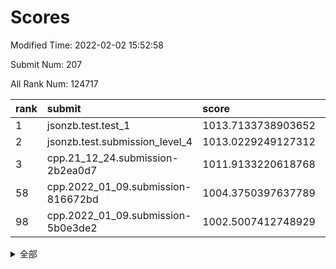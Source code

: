 # Scores

Modified Time: 2022-02-02 15:52:58

Submit Num: 207

All Rank Num: 124717

| rank |               submit               |       score        |       sigma        | pk_num |
| :--- | :--------------------------------- | :----------------- | :----------------- | :----- |
| 1    | jsonzb.test.test_1                 | 1013.7133738903652 | 0.8587092320062137 | 2413   |
| 2    | jsonzb.test.submission_level_4     | 1013.0229249127312 | 0.8201200274000406 | 2410   |
| 3    | cpp.21_12_24.submission-2b2ea0d7   | 1011.9133220618768 | 0.7832898816475626 | 2415   |
| 58   | cpp.2022_01_09.submission-816672bd | 1004.3750397637789 | 0.7132833886287279 | 2414   |
| 98   | cpp.2022_01_09.submission-5b0e3de2 | 1002.5007412748929 | 0.7126340341800126 | 2409   |


<details>
<summary>全部</summary>

| rank |                 submit                 |       score        |       sigma        | pk_num |
| :--- | :------------------------------------- | :----------------- | :----------------- | :----- |
| 1    | jsonzb.test.test_1                     | 1013.7133738903652 | 0.8587092320062137 | 2413   |
| 2    | jsonzb.test.submission_level_4         | 1013.0229249127312 | 0.8201200274000406 | 2410   |
| 3    | cpp.21_12_24.submission-2b2ea0d7       | 1011.9133220618768 | 0.7832898816475626 | 2415   |
| 4    | gobigger.level_3.submission_level_3_27 | 1011.6328677422912 | 0.7628431303975303 | 2415   |
| 5    | gobigger.level_3.submission_level_3_16 | 1011.1331303053325 | 0.7600940039876078 | 2412   |
| 6    | gobigger.level_3.submission_level_3_32 | 1011.0567480535186 | 0.7541979944781627 | 2409   |
| 7    | gobigger.level_3.submission_level_3_40 | 1010.9426637524806 | 0.7565045199371014 | 2410   |
| 8    | gobigger.level_3.submission_level_3_22 | 1010.8504797610364 | 0.7585531899076099 | 2409   |
| 9    | gobigger.level_3.submission_level_3_23 | 1010.6485375411175 | 0.7720758020984412 | 2412   |
| 10   | gobigger.level_3.submission_level_3_5  | 1010.645098764929  | 0.7820985786547933 | 2406   |
| 11   | gobigger.level_3.submission_level_3_0  | 1010.6002765176636 | 0.7466040998752032 | 2412   |
| 12   | gobigger.level_3.submission_level_3_2  | 1010.4370691829039 | 0.7675614742334637 | 2407   |
| 13   | gobigger.level_3.submission_level_3_49 | 1010.413660753899  | 0.7807305033331108 | 2410   |
| 14   | gobigger.level_3.submission_level_3_44 | 1010.3630921352642 | 0.7560612022713386 | 2411   |
| 15   | gobigger.level_3.submission_level_3_35 | 1010.3280223516861 | 0.7583803370468363 | 2415   |
| 16   | gobigger.level_3.submission_level_3_31 | 1010.2880945678571 | 0.7602463424574024 | 2410   |
| 17   | gobigger.level_3.submission_level_3_17 | 1010.2638776937081 | 0.7438984765335803 | 2412   |
| 18   | gobigger.level_3.submission_level_3_19 | 1010.2601461040318 | 0.7450377202196274 | 2408   |
| 19   | gobigger.level_3.submission_level_3_29 | 1010.2598996654154 | 0.771767390664967  | 2413   |
| 20   | gobigger.level_3.submission_level_3_24 | 1010.2505039176148 | 0.7664506272790104 | 2418   |
| 21   | gobigger.level_3.submission_level_3_28 | 1010.1637361186359 | 0.7697917047683507 | 2409   |
| 22   | gobigger.level_3.submission_level_3_37 | 1010.1619485771926 | 0.7662229147898378 | 2409   |
| 23   | gobigger.level_3.submission_level_3_30 | 1010.1580460167795 | 0.7409290046100935 | 2410   |
| 24   | gobigger.level_3.submission_level_3_8  | 1010.1513133555015 | 0.7607210981297238 | 2413   |
| 25   | gobigger.level_3.submission_level_3_39 | 1010.02119108936   | 0.7373990010292348 | 2408   |
| 26   | gobigger.level_3.submission_level_3_1  | 1009.9734762506497 | 0.7527489188294896 | 2412   |
| 27   | gobigger.level_3.submission_level_3_34 | 1009.9691493618959 | 0.7821970247234381 | 2411   |
| 28   | gobigger.level_3.submission_level_3_11 | 1009.9322882200406 | 0.7375314089162756 | 2416   |
| 29   | gobigger.level_3.submission_level_3_26 | 1009.9118997752751 | 0.7521195214887486 | 2407   |
| 30   | gobigger.level_3.submission_level_3_13 | 1009.8245306915065 | 0.7464517236616737 | 2409   |
| 31   | gobigger.level_3.submission_level_3_7  | 1009.8235747043626 | 0.751701834310554  | 2408   |
| 32   | gobigger.level_3.submission_level_3_33 | 1009.6796778889511 | 0.7482846336928378 | 2411   |
| 33   | gobigger.level_3.submission_level_3_9  | 1009.677765786026  | 0.7564005722587192 | 2413   |
| 34   | gobigger.level_3.submission_level_3_10 | 1009.6721795590045 | 0.7418790956511491 | 2418   |
| 35   | gobigger.level_3.submission_level_3_20 | 1009.6245126483465 | 0.7305357311118668 | 2410   |
| 36   | gobigger.level_3.submission_level_3_43 | 1009.6127785437733 | 0.7824284467128505 | 2416   |
| 37   | gobigger.level_3.submission_level_3_25 | 1009.596937704035  | 0.7684125790583581 | 2414   |
| 38   | gobigger.level_3.submission_level_3_3  | 1009.5889746029475 | 0.7417306409329    | 2410   |
| 39   | gobigger.level_3.submission_level_3_36 | 1009.5516816513536 | 0.7409182246345822 | 2407   |
| 40   | gobigger.level_3.submission_level_3_15 | 1009.5246498199032 | 0.7573607955161865 | 2409   |
| 41   | gobigger.level_3.submission_level_3_47 | 1009.4869908700579 | 0.7324094616257227 | 2412   |
| 42   | gobigger.level_3.submission_level_3_18 | 1009.4833405460205 | 0.7476236356482981 | 2412   |
| 43   | gobigger.level_3.submission_level_3_41 | 1009.4752759076871 | 0.761112479393049  | 2407   |
| 44   | gobigger.level_3.submission_level_3_46 | 1009.251670872776  | 0.7673328512026146 | 2414   |
| 45   | gobigger.level_3.submission_level_3_38 | 1009.2248744672685 | 0.7413751264054864 | 2407   |
| 46   | gobigger.level_3.submission_level_3_14 | 1009.166069311629  | 0.7488333742556194 | 2413   |
| 47   | gobigger.level_3.submission_level_3_42 | 1009.1617177289502 | 0.749445942248432  | 2412   |
| 48   | gobigger.level_3.submission_level_3_45 | 1009.1441171642019 | 0.7568172035774797 | 2416   |
| 49   | gobigger.level_3.submission_level_3_21 | 1008.8951833851573 | 0.739327938924474  | 2410   |
| 50   | gobigger.level_3.submission_level_3_48 | 1008.8760891685199 | 0.7332677675238602 | 2416   |
| 51   | gobigger.level_3.submission_level_3_6  | 1008.8305582178933 | 0.7533599555717257 | 2414   |
| 52   | gobigger.level_3.submission_level_3_4  | 1008.6943210786787 | 0.7482099900327075 | 2407   |
| 53   | gobigger.level_3.submission_level_3_12 | 1008.0577588948701 | 0.7372930307275434 | 2401   |
| 54   | gobigger.level_1.submission_level_1_36 | 1005.539654805312  | 0.710815188292592  | 2410   |
| 55   | gobigger.level_1.submission_level_1_10 | 1004.8641205215165 | 0.7292016265374647 | 2403   |
| 56   | gobigger.level_1.submission_level_1_27 | 1004.7702589260147 | 0.7281346831260979 | 2410   |
| 57   | gobigger.level_1.submission_level_1_16 | 1004.5005074028892 | 0.7202378546215434 | 2406   |
| 58   | cpp.2022_01_09.submission-816672bd     | 1004.3750397637789 | 0.7132833886287279 | 2414   |
| 59   | gobigger.level_1.submission_level_1_25 | 1004.2462407164971 | 0.7253213243845368 | 2409   |
| 60   | gobigger.level_1.submission_level_1_49 | 1004.238681462788  | 0.7228616814233858 | 2411   |
| 61   | gobigger.level_1.submission_level_1_19 | 1004.2338345230182 | 0.7294975553480006 | 2408   |
| 62   | gobigger.level_1.submission_level_1_38 | 1004.1610866436826 | 0.7108520161702383 | 2405   |
| 63   | gobigger.level_1.submission_level_1_23 | 1004.1527622313309 | 0.7198059471586605 | 2407   |
| 64   | gobigger.level_1.submission_level_1_44 | 1004.0773324274949 | 0.7234477258557666 | 2409   |
| 65   | gobigger.level_1.submission_level_1_13 | 1004.0755453901613 | 0.7374791531763394 | 2406   |
| 66   | gobigger.level_1.submission_level_1_14 | 1004.0679583322229 | 0.7270016878926508 | 2411   |
| 67   | gobigger.level_1.submission_level_1_12 | 1003.9768101606377 | 0.7219288278425812 | 2410   |
| 68   | gobigger.level_1.submission_level_1_41 | 1003.9560475205913 | 0.7160309793970459 | 2408   |
| 69   | gobigger.level_1.submission_level_1_20 | 1003.9457097379619 | 0.71738055151723   | 2412   |
| 70   | gobigger.level_1.submission_level_1_46 | 1003.9316888820166 | 0.7207045408424467 | 2410   |
| 71   | gobigger.level_1.submission_level_1_26 | 1003.9129197716742 | 0.729174503027074  | 2408   |
| 72   | gobigger.level_1.submission_level_1_40 | 1003.897541122583  | 0.7273935719723095 | 2412   |
| 73   | gobigger.level_1.submission_level_1_43 | 1003.8383470702072 | 0.7168144202660177 | 2404   |
| 74   | gobigger.level_1.submission_level_1_0  | 1003.8219588400741 | 0.7189649435635405 | 2411   |
| 75   | gobigger.level_1.submission_level_1_24 | 1003.7858467294296 | 0.7093388213958072 | 2408   |
| 76   | gobigger.level_1.submission_level_1_28 | 1003.7046727332265 | 0.7127718430345018 | 2405   |
| 77   | gobigger.level_1.submission_level_1_22 | 1003.6125390757624 | 0.7274362499381383 | 2411   |
| 78   | gobigger.level_1.submission_level_1_31 | 1003.6004458014551 | 0.7118367137196684 | 2411   |
| 79   | gobigger.level_1.submission_level_1_30 | 1003.5914036817768 | 0.7087008217891189 | 2404   |
| 80   | gobigger.level_1.submission_level_1_37 | 1003.4903488042668 | 0.7236998464074387 | 2413   |
| 81   | gobigger.level_1.submission_level_1_21 | 1003.4758280027842 | 0.7193424924959935 | 2406   |
| 82   | gobigger.level_1.submission_level_1_5  | 1003.4614527670408 | 0.7106768306467626 | 2410   |
| 83   | gobigger.level_1.submission_level_1_48 | 1003.4238039162423 | 0.7257527920556193 | 2409   |
| 84   | gobigger.level_1.submission_level_1_42 | 1003.397310799082  | 0.7099486291183472 | 2412   |
| 85   | gobigger.level_1.submission_level_1_39 | 1003.279605324202  | 0.7222683717777121 | 2410   |
| 86   | gobigger.level_1.submission_level_1_18 | 1003.1908379417197 | 0.7110044722561956 | 2412   |
| 87   | gobigger.level_1.submission_level_1_4  | 1003.12721162221   | 0.7364746711481684 | 2409   |
| 88   | gobigger.level_1.submission_level_1_15 | 1002.9935737114204 | 0.7158618252644662 | 2412   |
| 89   | gobigger.level_1.submission_level_1_34 | 1002.9716390808838 | 0.7152451708924132 | 2405   |
| 90   | gobigger.level_1.submission_level_1_9  | 1002.8632040416501 | 0.7222974337511046 | 2412   |
| 91   | gobigger.level_1.submission_level_1_32 | 1002.8309135376627 | 0.7249380386907534 | 2410   |
| 92   | gobigger.level_1.submission_level_1_29 | 1002.7221261732925 | 0.7195526069236361 | 2409   |
| 93   | gobigger.level_1.submission_level_1_45 | 1002.6975200692517 | 0.7102554050591582 | 2412   |
| 94   | gobigger.level_1.submission_level_1_47 | 1002.6946676875787 | 0.718764828212855  | 2411   |
| 95   | gobigger.level_1.submission_level_1_1  | 1002.6757202902851 | 0.7116422952788961 | 2413   |
| 96   | gobigger.level_1.submission_level_1_3  | 1002.6078480442501 | 0.7166599055338574 | 2412   |
| 97   | gobigger.level_1.submission_level_1_8  | 1002.5379260024869 | 0.7147914970706718 | 2409   |
| 98   | cpp.2022_01_09.submission-5b0e3de2     | 1002.5007412748929 | 0.7126340341800126 | 2409   |
| 99   | gobigger.level_1.submission_level_1_17 | 1002.3429047085721 | 0.7045994633283278 | 2410   |
| 100  | gobigger.level_1.submission_level_1_2  | 1002.3238935019758 | 0.7165069668215135 | 2411   |
| 101  | gobigger.level_1.submission_level_1_7  | 1002.3029958408041 | 0.7144610140377361 | 2412   |
| 102  | gobigger.level_1.submission_level_1_11 | 1002.2469747391925 | 0.7111938961824189 | 2408   |
| 103  | gobigger.level_1.submission_level_1_6  | 1001.9850786123475 | 0.7199044869057538 | 2411   |
| 104  | gobigger.level_1.submission_level_1_35 | 1001.9052668907073 | 0.7137594366503582 | 2411   |
| 105  | gobigger.level_1.submission_level_1_33 | 1001.7842096198016 | 0.7210662327458386 | 2414   |
| 106  | gobigger.random.submission_random_22   | 997.4586178746764  | 0.7076308969199192 | 2412   |
| 107  | gobigger.random.submission_random_9    | 997.310447052302   | 0.6986902901854395 | 2408   |
| 108  | gobigger.random.submission_random_32   | 997.241371949117   | 0.7028130010897387 | 2407   |
| 109  | gobigger.random.submission_random_46   | 997.0372631504847  | 0.716564253665772  | 2415   |
| 110  | gobigger.random.submission_random_24   | 997.0372563406653  | 0.7055663854371376 | 2404   |
| 111  | gobigger.random.submission_random_44   | 996.7527855955955  | 0.7163722845052942 | 2406   |
| 112  | gobigger.random.submission_random_12   | 996.5308248077313  | 0.7105861525951983 | 2409   |
| 113  | gobigger.random.submission_random_1    | 996.5222726921162  | 0.7085132938358907 | 2408   |
| 114  | gobigger.random.submission_random_5    | 996.4730920534939  | 0.7199461592658921 | 2411   |
| 115  | gobigger.random.submission_random_8    | 996.4626189854556  | 0.7097613191520568 | 2405   |
| 116  | gobigger.random.submission_random_31   | 996.4336573189352  | 0.7300105313829398 | 2414   |
| 117  | gobigger.random.submission_random_4    | 996.3361951261148  | 0.7302226718090115 | 2408   |
| 118  | gobigger.random.submission_random_23   | 996.3273257979644  | 0.7192086597710827 | 2412   |
| 119  | gobigger.random.submission_random_28   | 996.1772861128833  | 0.7158983071605419 | 2414   |
| 120  | gobigger.random.submission_random_27   | 996.1512233518494  | 0.7024581482580999 | 2412   |
| 121  | gobigger.random.submission_random_30   | 996.1324394285142  | 0.7193444039047642 | 2414   |
| 122  | gobigger.random.submission_random_36   | 996.1123246896918  | 0.7172928652919457 | 2408   |
| 123  | gobigger.random.submission_random_34   | 996.1015191011464  | 0.7222969843029733 | 2411   |
| 124  | gobigger.random.submission_random_6    | 996.0739324358323  | 0.7232193693574187 | 2410   |
| 125  | gobigger.random.submission_random_48   | 996.0586378452864  | 0.7089854917165039 | 2407   |
| 126  | gobigger.random.submission_random_39   | 996.0549813270915  | 0.7024843963547733 | 2410   |
| 127  | gobigger.random.submission_random_49   | 996.0492204969092  | 0.7042085954945578 | 2408   |
| 128  | gobigger.random.submission_random_2    | 996.0097409306732  | 0.719847673369229  | 2411   |
| 129  | gobigger.random.submission_random_11   | 995.9535184933599  | 0.6987975879921507 | 2410   |
| 130  | gobigger.random.submission_random_45   | 995.933563760145   | 0.710140645914163  | 2410   |
| 131  | gobigger.random.submission_random_15   | 995.9228385909462  | 0.7175442922395037 | 2409   |
| 132  | gobigger.random.submission_random_19   | 995.7904434000908  | 0.7155848531872873 | 2410   |
| 133  | gobigger.random.submission_random_16   | 995.7823686083856  | 0.7135229778443791 | 2416   |
| 134  | gobigger.random.submission_random_21   | 995.7710043826967  | 0.7256178063303265 | 2409   |
| 135  | gobigger.random.submission_random_26   | 995.6368455454505  | 0.7107565643364391 | 2406   |
| 136  | gobigger.random.submission_random_29   | 995.6333558748736  | 0.7154002823854071 | 2410   |
| 137  | gobigger.random.submission_random_25   | 995.5119406363556  | 0.7097271420395852 | 2407   |
| 138  | gobigger.random.submission_random_47   | 995.3910863020534  | 0.7031979965840152 | 2413   |
| 139  | gobigger.random.submission_random_18   | 995.374142208829   | 0.70871659852127   | 2405   |
| 140  | gobigger.random.submission_random_42   | 995.3282316138051  | 0.7267786426867107 | 2413   |
| 141  | gobigger.random.submission_random_17   | 995.2464701861759  | 0.7117528957874075 | 2409   |
| 142  | gobigger.random.submission_random_3    | 995.2092081881082  | 0.7229696547725274 | 2412   |
| 143  | gobigger.random.submission_random_10   | 995.1816509574267  | 0.711413845877795  | 2407   |
| 144  | gobigger.random.submission_random_41   | 995.1563370264103  | 0.7071495960915953 | 2408   |
| 145  | gobigger.random.submission_random_40   | 995.1210250062207  | 0.7033303223989343 | 2416   |
| 146  | gobigger.random.submission_random_37   | 995.0354203986712  | 0.7103022173759875 | 2416   |
| 147  | gobigger.random.submission_random_33   | 994.9328241549418  | 0.7187550023381046 | 2412   |
| 148  | gobigger.random.submission_random_14   | 994.9223732043479  | 0.7066377451911131 | 2410   |
| 149  | gobigger.random.submission_random_35   | 994.8890863547919  | 0.7124700046385253 | 2410   |
| 150  | gobigger.random.submission_random_13   | 994.8710710879458  | 0.7100503291995148 | 2414   |
| 151  | gobigger.random.submission_random_20   | 994.7003139313447  | 0.726989194489053  | 2411   |
| 152  | gobigger.random.submission_random_38   | 994.6689787575817  | 0.7244990506985005 | 2412   |
| 153  | gobigger.random.submission_random_43   | 994.4219512968268  | 0.7142752904105432 | 2406   |
| 154  | gobigger.random.submission_random_7    | 994.1142832287129  | 0.7179719052912618 | 2407   |
| 155  | gobigger.random.submission_random_0    | 993.863945455761   | 0.713109591639094  | 2410   |
| 156  | gobigger.level_2.submission_level_2_41 | 993.8587028327436  | 0.7295275251992811 | 2409   |
| 157  | gobigger.level_2.submission_level_2_34 | 993.6170502883385  | 0.7323411258935119 | 2412   |
| 158  | gobigger.level_2.submission_level_2_40 | 993.4898124046383  | 0.7194742619245141 | 2408   |
| 159  | gobigger.level_2.submission_level_2_20 | 993.4443888903974  | 0.7355342737550619 | 2410   |
| 160  | gobigger.level_2.submission_level_2_6  | 993.1824747772187  | 0.7302007117722822 | 2408   |
| 161  | gobigger.level_2.submission_level_2_24 | 993.1638128492017  | 0.7305963177089785 | 2407   |
| 162  | gobigger.level_2.submission_level_2_21 | 992.8809408484352  | 0.7311407503452299 | 2409   |
| 163  | gobigger.level_2.submission_level_2_0  | 992.877763581921   | 0.7568709180497034 | 2411   |
| 164  | gobigger.level_2.submission_level_2_1  | 992.8399421532571  | 0.7309722361793579 | 2411   |
| 165  | gobigger.level_2.submission_level_2_36 | 992.8296030846886  | 0.7334362153382465 | 2409   |
| 166  | gobigger.level_2.submission_level_2_27 | 992.8237907716298  | 0.7474696533235652 | 2413   |
| 167  | gobigger.level_2.submission_level_2_23 | 992.7457781725606  | 0.7354852278593469 | 2409   |
| 168  | gobigger.level_2.submission_level_2_16 | 992.7055056672044  | 0.7391373552837751 | 2411   |
| 169  | gobigger.level_2.submission_level_2_2  | 992.6329273072002  | 0.7384933113402781 | 2412   |
| 170  | gobigger.level_2.submission_level_2_11 | 992.5858750459101  | 0.7447257840087712 | 2409   |
| 171  | gobigger.level_2.submission_level_2_48 | 992.5219053777823  | 0.7254471491003142 | 2409   |
| 172  | gobigger.level_2.submission_level_2_14 | 992.4978383582031  | 0.7348843680655012 | 2405   |
| 173  | gobigger.level_2.submission_level_2_30 | 992.4167878151491  | 0.7318581467339923 | 2408   |
| 174  | gobigger.level_2.submission_level_2_46 | 992.3739017963186  | 0.7344463283979155 | 2408   |
| 175  | gobigger.level_2.submission_level_2_38 | 992.3721375216878  | 0.7489952408481786 | 2410   |
| 176  | gobigger.level_2.submission_level_2_28 | 992.3181992858805  | 0.7444378144084066 | 2411   |
| 177  | gobigger.level_2.submission_level_2_43 | 992.2925297993859  | 0.7547093731468907 | 2410   |
| 178  | gobigger.level_2.submission_level_2_31 | 992.1652879176889  | 0.7300726776380837 | 2414   |
| 179  | gobigger.level_2.submission_level_2_15 | 992.04182884089    | 0.7405733345212834 | 2410   |
| 180  | gobigger.level_2.submission_level_2_35 | 992.0209597822828  | 0.7374087617431359 | 2410   |
| 181  | gobigger.level_2.submission_level_2_39 | 991.9703967533072  | 0.730924762600247  | 2408   |
| 182  | gobigger.level_2.submission_level_2_3  | 991.8555396957782  | 0.7461686104195786 | 2414   |
| 183  | gobigger.level_2.submission_level_2_5  | 991.8053000487364  | 0.7494535039659164 | 2411   |
| 184  | gobigger.level_2.submission_level_2_17 | 991.7960219201684  | 0.7274814226154634 | 2408   |
| 185  | gobigger.level_2.submission_level_2_13 | 991.7945184026415  | 0.7616266449300029 | 2413   |
| 186  | gobigger.level_2.submission_level_2_29 | 991.7839296743425  | 0.7654527112401798 | 2407   |
| 187  | gobigger.level_2.submission_level_2_10 | 991.761759169638   | 0.7568890608974885 | 2408   |
| 188  | gobigger.level_2.submission_level_2_49 | 991.7431938299076  | 0.7527973264319346 | 2407   |
| 189  | gobigger.level_2.submission_level_2_8  | 991.6788177761891  | 0.7525317974002936 | 2409   |
| 190  | gobigger.level_2.submission_level_2_7  | 991.6289902601771  | 0.760212237736029  | 2411   |
| 191  | gobigger.level_2.submission_level_2_12 | 991.5845535712735  | 0.7476244650978475 | 2409   |
| 192  | gobigger.level_2.submission_level_2_4  | 991.5316584747839  | 0.7661320157464613 | 2413   |
| 193  | gobigger.level_2.submission_level_2_26 | 991.4002090355995  | 0.7446038471249805 | 2411   |
| 194  | gobigger.level_2.submission_level_2_19 | 991.3374247630669  | 0.7407724555532346 | 2408   |
| 195  | gobigger.level_2.submission_level_2_32 | 991.2062614154212  | 0.7491707540392493 | 2407   |
| 196  | gobigger.level_2.submission_level_2_22 | 991.1568320557234  | 0.7502967691118203 | 2408   |
| 197  | gobigger.level_2.submission_level_2_37 | 991.152942881864   | 0.7515867546003991 | 2408   |
| 198  | gobigger.level_2.submission_level_2_33 | 991.1268632692336  | 0.7412765714489602 | 2407   |
| 199  | gobigger.level_2.submission_level_2_25 | 991.1194921081825  | 0.7600031352921777 | 2411   |
| 200  | gobigger.level_2.submission_level_2_45 | 991.1181005830878  | 0.7472091256719161 | 2412   |
| 201  | gobigger.level_2.submission_level_2_9  | 991.0957991115321  | 0.7589452390661944 | 2405   |
| 202  | gobigger.level_2.submission_level_2_44 | 991.0204842820832  | 0.7541974983467513 | 2405   |
| 203  | gobigger.level_2.submission_level_2_42 | 990.742009790813   | 0.7322368120289792 | 2411   |
| 204  | gobigger.level_2.submission_level_2_47 | 990.4518127680059  | 0.7731972545314277 | 2411   |
| 205  | gobigger.level_2.submission_level_2_18 | 990.1619640080044  | 0.7598641905845336 | 2406   |
| 206  | gobigger.none.submission_none_0        | 976.7918345643786  | 1.4246593231604303 | 2405   |
| 207  | gobigger.none.submission_none_1        | 976.5780140258357  | 1.3392738965339737 | 2410   |

</details>